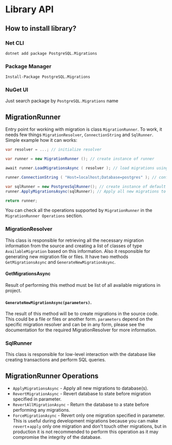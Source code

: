 # Library API

## How to install library?

### Net CLI
```
dotnet add package PostgreSQL.Migrations
```
### Package Manager
```
Install-Package PostgreSQL.Migrations
```
### NuGet UI
Just search package by `PostgreSQL.Migrations` name

## MigrationRunner
Entry point for working with migration is class `MigrationRunner`.
To work, it needs few things `MigrationResolver`, `ConnectionString` and `SqlRunner`.
Simple example how it can works:
```csharp
var resolver = ...; // initialize resolver

var runner = new MigrationRunner (); // create instance of runner

await runner.LoadMigrationsAsync ( resolver ); // load migrations using the specified resolver

runner.ConnectionString ( "Host=localhost;Database=postgres" ); // configure the connection string to the database where you want to migrate.

var sqlRunner = new PostgresSqlRunner(); // create instance of default sql runner
runner.ApplyMigrationsAsync(sqlRunner); // Apply all new migrations to database(s).

return runner;
```

You can check all the operations supported by `MigrationRunner` in the `MigrationRunner Operations` section.

### MigrationResolver

This class is responsible for retrieving all the necessary migration information from the source and creating a list of classes of type `AvailableMigration` based on this information.
Also it responsible for generating new migration file or files.
It have two methods `GetMigrationsAsync` and `GenerateNewMigrationAsync`.
#### GetMigrationsAsync
Result of performing this method must be list of all available migrations in project.

#### `GenerateNewMigrationAsync(parameters)`.
The result of this method will be to create migrations in the source code. This could be a file or files or another form.
`parameters` depend on the specific migration resolver and can be in any form, please see the documentation for the required MigrationResolver for more information.

### SqlRunner
This class is responsible for low-level interaction with the database like creating transactions and perform SQL queries.

## MigrationRunner Operations

* `ApplyMigrationsAsync` - Apply all new migrations to database(s).
* `RevertMigrationAsync` - Revert database to state before migration specified in parameter.
* `RevertAllMigrationAsync` - Return the database to a state before performing any migrations.
* `ForceMigrationAsync` - Revert only one migration specified in parameter. This is useful during development migrations because you can make `revert`+`apply` only one migration and don't touch other migrations, but in production it is not recommended to perform this operation as it may compromise the integrity of the database.
